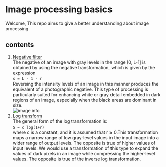 # Image processing basics
Welcome, This repo aims to give a better understanding about image processing

## contents

1. [Negative filter](https://github.com/fayis672/image_processing-basics/tree/main/image_filters/negative) <br/>
The negative of an image with gray levels in the range [0, L-1] is
obtained by using the negative transformation, which is given by the
expression <br/>
``` s = L - 1 - r ``` <br/>
Reversing the intensity levels of an image in this manner produces the equivalent of a
photographic negative. This type of processing is particularly suited for enhancing white
or gray detail embedded in dark regions of an image, especially when the black areas are
dominant in size.<br/>
![image info](images/negative-image.png)
2. [Log transform](https://github.com/fayis672/image_processing-basics/tree/main/image_filters/log_transfrom) <br/>
The general form of the log transformation is: <br/>
``` S = c log(1+r) ``` </br>
where c is a constant, and it is assumed that r ≥ 0.This transformation maps a narrow range of low gray-level values in the input
image into a wider range of output levels. The opposite is true of higher values of input
levels. We would use a transformation of this type to expand the values of dark pixels in
an image while compressing the higher-level values. The opposite is true of the inverse
log transformation.